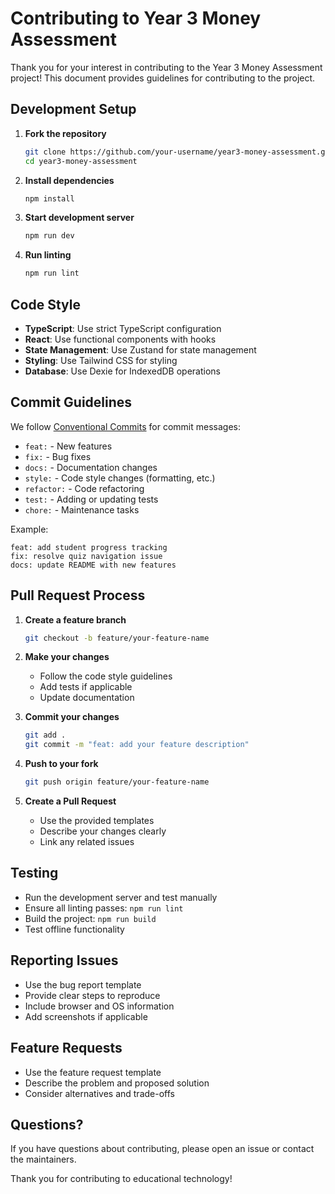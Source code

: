 # Contributing to Year 3 Money Assessment

Thank you for your interest in contributing to the Year 3 Money Assessment project! This document provides guidelines for contributing to the project.

## Development Setup

1. **Fork the repository**
   ```bash
   git clone https://github.com/your-username/year3-money-assessment.git
   cd year3-money-assessment
   ```

2. **Install dependencies**
   ```bash
   npm install
   ```

3. **Start development server**
   ```bash
   npm run dev
   ```

4. **Run linting**
   ```bash
   npm run lint
   ```

## Code Style

- **TypeScript**: Use strict TypeScript configuration
- **React**: Use functional components with hooks
- **State Management**: Use Zustand for state management
- **Styling**: Use Tailwind CSS for styling
- **Database**: Use Dexie for IndexedDB operations

## Commit Guidelines

We follow [Conventional Commits](https://www.conventionalcommits.org/) for commit messages:

- `feat:` - New features
- `fix:` - Bug fixes
- `docs:` - Documentation changes
- `style:` - Code style changes (formatting, etc.)
- `refactor:` - Code refactoring
- `test:` - Adding or updating tests
- `chore:` - Maintenance tasks

Example:
```
feat: add student progress tracking
fix: resolve quiz navigation issue
docs: update README with new features
```

## Pull Request Process

1. **Create a feature branch**
   ```bash
   git checkout -b feature/your-feature-name
   ```

2. **Make your changes**
   - Follow the code style guidelines
   - Add tests if applicable
   - Update documentation

3. **Commit your changes**
   ```bash
   git add .
   git commit -m "feat: add your feature description"
   ```

4. **Push to your fork**
   ```bash
   git push origin feature/your-feature-name
   ```

5. **Create a Pull Request**
   - Use the provided templates
   - Describe your changes clearly
   - Link any related issues

## Testing

- Run the development server and test manually
- Ensure all linting passes: `npm run lint`
- Build the project: `npm run build`
- Test offline functionality

## Reporting Issues

- Use the bug report template
- Provide clear steps to reproduce
- Include browser and OS information
- Add screenshots if applicable

## Feature Requests

- Use the feature request template
- Describe the problem and proposed solution
- Consider alternatives and trade-offs

## Questions?

If you have questions about contributing, please open an issue or contact the maintainers.

Thank you for contributing to educational technology! 